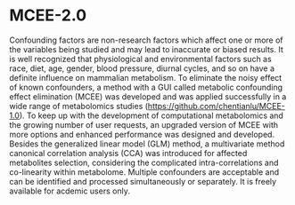 # MCEE-2.0
Confounding factors are non-research factors which affect one or more of the variables being studied and may lead to inaccurate or biased results. It is well recognized that physiological and environmental factors such as race, diet, age, gender, blood pressure, diurnal cycles, and so on have a definite influence on mammalian metabolism. To eliminate the noisy effect of known confounders, a method with a GUI called metabolic confounding effect elimination (MCEE) was developed and was applied successfully in a wide range of metabolomics studies (https://github.com/chentianlu/MCEE-1.0). To keep up with the development of computational metabolomics and the growing number of user requests, an upgraded version of MCEE with more options and enhanced performance was designed and developed. Besides the generalized linear model (GLM) method, a multivariate method canonical correlation analysis (CCA) was introduced for affected metabolites selection, considering the complicated intra-correlations and co-linearity within metabolome. Multiple confounders are acceptable and can be identified and processed simultaneously or separately. 
It is freely available for acdemic users only.
